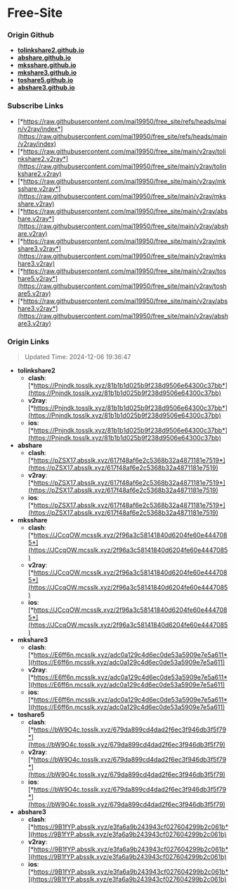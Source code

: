 # Free-Site

### Origin Github

- [**tolinkshare2.github.io**](https://github.com/tolinkshare2/tolinkshare2.github.io)
- [**abshare.github.io**](https://github.com/abshare/abshare.github.io)
- [**mksshare.github.io**](https://github.com/mksshare/mksshare.github.io)
- [**mkshare3.github.io**](https://github.com/mkshare3/mkshare3.github.io)
- [**toshare5.github.io**](https://github.com/toshare5/toshare5.github.io)
- [**abshare3.github.io**](https://github.com/abshare3/abshare3.github.io)

### Subscribe Links

- [*https://raw.githubusercontent.com/mai19950/free_site/refs/heads/main/v2ray/index*](https://raw.githubusercontent.com/mai19950/free_site/refs/heads/main/v2ray/index)
- [*https://raw.githubusercontent.com/mai19950/free_site/main/v2ray/tolinkshare2.v2ray*](https://raw.githubusercontent.com/mai19950/free_site/main/v2ray/tolinkshare2.v2ray)
- [*https://raw.githubusercontent.com/mai19950/free_site/main/v2ray/mksshare.v2ray*](https://raw.githubusercontent.com/mai19950/free_site/main/v2ray/mksshare.v2ray)
- [*https://raw.githubusercontent.com/mai19950/free_site/main/v2ray/abshare.v2ray*](https://raw.githubusercontent.com/mai19950/free_site/main/v2ray/abshare.v2ray)
- [*https://raw.githubusercontent.com/mai19950/free_site/main/v2ray/mkshare3.v2ray*](https://raw.githubusercontent.com/mai19950/free_site/main/v2ray/mkshare3.v2ray)
- [*https://raw.githubusercontent.com/mai19950/free_site/main/v2ray/toshare5.v2ray*](https://raw.githubusercontent.com/mai19950/free_site/main/v2ray/toshare5.v2ray)
- [*https://raw.githubusercontent.com/mai19950/free_site/main/v2ray/abshare3.v2ray*](https://raw.githubusercontent.com/mai19950/free_site/main/v2ray/abshare3.v2ray)

### Origin Links

> Updated Time: 2024-12-06 19:36:47

- **tolinkshare2**
  - **clash**: [*https://Pnjndk.tosslk.xyz/81b1b1d025b9f238d9506e64300c37bb*](https://Pnjndk.tosslk.xyz/81b1b1d025b9f238d9506e64300c37bb)
  - **v2ray**: [*https://Pnjndk.tosslk.xyz/81b1b1d025b9f238d9506e64300c37bb*](https://Pnjndk.tosslk.xyz/81b1b1d025b9f238d9506e64300c37bb)
  - **ios**: [*https://Pnjndk.tosslk.xyz/81b1b1d025b9f238d9506e64300c37bb*](https://Pnjndk.tosslk.xyz/81b1b1d025b9f238d9506e64300c37bb)
- **abshare**
  - **clash**: [*https://pZSX17.absslk.xyz/617f48af6e2c5368b32a4871181e7519*](https://pZSX17.absslk.xyz/617f48af6e2c5368b32a4871181e7519)
  - **v2ray**: [*https://pZSX17.absslk.xyz/617f48af6e2c5368b32a4871181e7519*](https://pZSX17.absslk.xyz/617f48af6e2c5368b32a4871181e7519)
  - **ios**: [*https://pZSX17.absslk.xyz/617f48af6e2c5368b32a4871181e7519*](https://pZSX17.absslk.xyz/617f48af6e2c5368b32a4871181e7519)
- **mksshare**
  - **clash**: [*https://JCcqOW.mcsslk.xyz/2f96a3c58141840d6204fe60e4447085*](https://JCcqOW.mcsslk.xyz/2f96a3c58141840d6204fe60e4447085)
  - **v2ray**: [*https://JCcqOW.mcsslk.xyz/2f96a3c58141840d6204fe60e4447085*](https://JCcqOW.mcsslk.xyz/2f96a3c58141840d6204fe60e4447085)
  - **ios**: [*https://JCcqOW.mcsslk.xyz/2f96a3c58141840d6204fe60e4447085*](https://JCcqOW.mcsslk.xyz/2f96a3c58141840d6204fe60e4447085)
- **mkshare3**
  - **clash**: [*https://E6ff6n.mcsslk.xyz/adc0a129c4d6ec0de53a5909e7e5a611*](https://E6ff6n.mcsslk.xyz/adc0a129c4d6ec0de53a5909e7e5a611)
  - **v2ray**: [*https://E6ff6n.mcsslk.xyz/adc0a129c4d6ec0de53a5909e7e5a611*](https://E6ff6n.mcsslk.xyz/adc0a129c4d6ec0de53a5909e7e5a611)
  - **ios**: [*https://E6ff6n.mcsslk.xyz/adc0a129c4d6ec0de53a5909e7e5a611*](https://E6ff6n.mcsslk.xyz/adc0a129c4d6ec0de53a5909e7e5a611)
- **toshare5**
  - **clash**: [*https://bW9O4c.tosslk.xyz/679da899cd4dad2f6ec3f946db3f5f79*](https://bW9O4c.tosslk.xyz/679da899cd4dad2f6ec3f946db3f5f79)
  - **v2ray**: [*https://bW9O4c.tosslk.xyz/679da899cd4dad2f6ec3f946db3f5f79*](https://bW9O4c.tosslk.xyz/679da899cd4dad2f6ec3f946db3f5f79)
  - **ios**: [*https://bW9O4c.tosslk.xyz/679da899cd4dad2f6ec3f946db3f5f79*](https://bW9O4c.tosslk.xyz/679da899cd4dad2f6ec3f946db3f5f79)
- **abshare3**
  - **clash**: [*https://9B1fYP.absslk.xyz/e3fa6a9b243943cf027604299b2c061b*](https://9B1fYP.absslk.xyz/e3fa6a9b243943cf027604299b2c061b)
  - **v2ray**: [*https://9B1fYP.absslk.xyz/e3fa6a9b243943cf027604299b2c061b*](https://9B1fYP.absslk.xyz/e3fa6a9b243943cf027604299b2c061b)
  - **ios**: [*https://9B1fYP.absslk.xyz/e3fa6a9b243943cf027604299b2c061b*](https://9B1fYP.absslk.xyz/e3fa6a9b243943cf027604299b2c061b)
